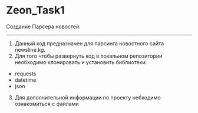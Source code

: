# Zeon_Task1
Создание Парсера новостей.
***
1. Данный код предназначен для парсинга новостного сайта newsline.kg. 
2. Для того чтобы развернуть код в локальном репозитории необходимо клонировать и установить библиотеки:
  - requests
  - datetime 
  - json
3. Для дополнительной информации по проекту небходимо ознакомиться с файлами 

